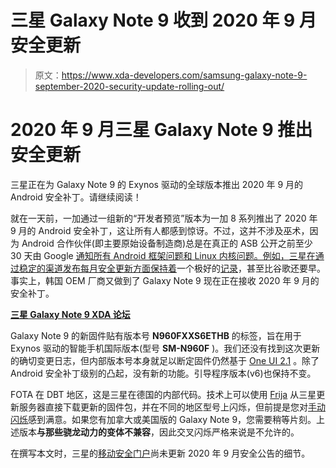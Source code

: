 # 三星 Galaxy Note 9 收到 2020 年 9 月安全更新

> 原文：<https://www.xda-developers.com/samsung-galaxy-note-9-september-2020-security-update-rolling-out/>

# 2020 年 9 月三星 Galaxy Note 9 推出安全更新

三星正在为 Galaxy Note 9 的 Exynos 驱动的全球版本推出 2020 年 9 月的 Android 安全补丁。请继续阅读！

就在一天前，一加通过一组新的“开发者预览”版本为一加 8 系列推出了 2020 年 9 月的 Android 安全补丁，这让所有人都感到惊讶。不过，这并不涉及巫术，因为 Android 合作伙伴(即主要原始设备制造商)总是在真正的 ASB 公开之前至少 30 天由 Google [通知所有 Android 框架问题和 Linux 内核问题。例如，](https://www.xda-developers.com/how-android-security-patch-updates-work/)[三星在通过稳定的渠道](https://www.xda-developers.com/samsung-galaxy-s20-galaxy-s10-galaxy-note-10-june-2020-security-update/)[发布每月安全更新方面保持着](https://www.xda-developers.com/samsung-galaxy-s10-plus-s10e-august-2020-security-patches-update/)一个极好的[记录](https://www.xda-developers.com/samsung-galaxy-s20-razer-phone-2-receive-updates-july-2020-security-patches/)，甚至比谷歌还要早。事实上，韩国 OEM 厂商又做到了 Galaxy Note 9 现在正在接收 2020 年 9 月的安全补丁。

**[三星 Galaxy Note 9 XDA 论坛](https://forum.xda-developers.com/galaxy-note-9)**

Galaxy Note 9 的新固件贴有版本号 **N960FXXS6ETHB** 的标签，旨在用于 Exynos 驱动的智能手机国际版本(型号 **SM-N960F** )。我们还没有找到这次更新的确切变更日志，但内部版本号本身就足以断定固件仍然基于 [One UI 2.1](https://www.xda-developers.com/samsung-galaxy-note-9-one-ui-2-1-update-june-2020-security-patches/) 。除了 Android 安全补丁级别的凸起，没有新的功能。引导程序版本(v6)也保持不变。

FOTA 在 DBT 地区，这是三星在德国的内部代码。技术上可以使用 [Frija](https://forum.xda-developers.com/s10-plus/how-to/tool-frija-samsung-firmware-downloader-t3910594) 从三星更新服务器直接下载更新的固件包，并在不同的地区型号上闪烁，但前提是您对[手动闪烁](https://www.xda-developers.com/download-stock-odin-firmware-samfirm/)感到满意。如果您有加拿大或美国版的 Galaxy Note 9，您需要稍等片刻。上述版本**与那些骁龙动力的变体不兼容**，因此交叉闪烁严格来说是不允许的。

在撰写本文时，三星的[移动安全门户](https://security.samsungmobile.com/securityUpdate.smsb)尚未更新 2020 年 9 月安全公告的细节。